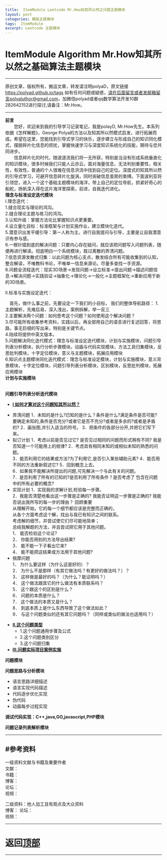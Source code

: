 ```yaml
---
title:  ItemModule Leetcode Mr.How知其所以然之问题主题模块
layout: post
categories: 模版主题模块
tags:  ItemModule
excerpt: Leetcode 主题模块
---
```

# ItemModule Algorithm Mr.How知其所以然之基础算法主题模块 <span id="home">

---

原创文章，版权所有，搬运文章，转发请注明polyaD，原文链接<https://polyad.github.io/tags>
如有任何问题或疑惑，请在后面留言或者发邮箱留言polyaluthor@gmail.com，加微信polyad或者qq数学算法开发10群 282642152进行探讨,请备注：Mr.How。  

---
**前言**  
&emsp;&emsp;您好，欢迎来到我的引导学习记录笔记，我是polayD, Mr.How先生。本系列依据《怎样解题》，George Polya的方法以及知其所以然模式启发，进行拓展而成。希望在这里，您能找到引导式学习的快乐，逐步建立与形成自己的知识同化模式，摆脱碎片化信息的烦扰，掌握快速学习与深度知识系统化的技能，期待与您共同进步。  
&emsp;&emsp;信息碎片化的时代，随波逐流我们将一无所获，特别是当没有形成系统垂直化的知识模块，很多时候我们只能人云亦云，面对海量信息，无法判别重要性，相关性，有效性，普通的个人很难在信息洪流中找到自己的定位。深度式的知其所以然的引导式学习，可避开信息碎片化旋涡，同时突破信息茧房的束缚。下面波利亚将引领您，进入一个这个基础主题模块的海洋，带上自己的定位导航，抓紧好奇心的船舵，扬帆深入得在这片海洋里探索，前进，自我迭代进化。    
****理念与标准设定迭代模块****  
I.理念迭代：  
1.缝合现实与理论的鸿沟。    
2.缝合理论主题与练习的鸿沟。   
3.认知升级：掌握方法论比掌握知识点更重要。    
4.设立量化目标：标准框架与计划实施作业，建立模块化迭代。  
5.潜意识出发平缓引导：第一人称为主，进行自我提问与引导，主要是让自我潜意识有参与感。  
6.一根针插到底的解决问题：只要内心存在疑问，就应该把问题写入问题列表，随便再进行解读。彻底明白一个系统模块，胜过离散的弄清问题。  
7.信息资源发散式归集：以此问题为核心支点，散发结合所有可能收集到的认知，整合解读，不唯教科书论，不唯单一信息来源论。尽量多查找一手资源。   
8.问题全流程迭代：现实3D场景->发现问题->设立标准->提出问题->描述问题信息->解决问题->实践验证->抽象化->理论化->一般化->主题框架化->重新应用于新的3D场景。   

II.标准与实施设定迭代：   


&emsp;首先，做什么事之前，先要设定一下我们的小目标，
我们的整体导航路径：
1.主题解析，先难后易，深入浅出，案例拆解，举一反三  
2.主要解决两个问题：如何思考这个问题？如何使用这个解决问题？   
3.尽可能所有收集参考资料，实践以后，再全部用自己的语言进行复述回答，将思路，事无巨细的写出来，特别是关键节点。  
4.陆续将提供中英文版本。  
5.问题解决同化迭代模式：理念与标准设定迭代模块，计划与实施模块，问题引导列表分析模块，执行分析步骤模块，动画与代码实现模块，方法工具归集模块，反思批判模块，十字定位模块，意义与主题模块，拓展应用模块       
6.知识点主题模块同化迭代模式：理念与标准设定模块，计划与实施模块，意义背景模块，十字定位模块，问题引导列表分析模块，区别模块，反思批判模块，拓展应用模块        
**计划与实施模块**      
&emsp;
  
 
****问题引导列表分析迭代模块****
* **[I 如何才算对这个问题知其所以然？](#1)**      
- 弄清问题
  1．未知的是什么?已知的是什么？条件是什么?满足条件是否可能? 要确定未知的,条件是否充分?或者它是否不充分?或者是多余的?或者是矛盾的?
  2．画张图,并引入适当的符号。
  3．把条件的各部分分开,并把它们写下来。  
-  拟订计划
  1．考虑以前是否见过它? 是否见过相同的问题而形式稍有不同? 我是否知道一个可能用上的规律?
  2．考虑具有相同未知的或相似未知的熟悉的问题。  
  3．能否利用它的结果或方法?为了利用它,是否引入某些辅助元素?
  4．能否用不同的方法重新叙述它?
  5．回到概念上去。  
  6．如果我不能解决所提出的问题,可先解决一个与此有关的问题。   
  7．是否利用了所有的已知的?是否利用了所有条件？是否考虑了 包含在问题中的所有必要的概念?  
-  实现计划
  1．实现我的求解计划,检验每一步骤。  
  2．我能否清楚地看出这一步骤是正确的?  我能否证明这一步骤是正确的? 我能否说出我所写的每一步的理由？
  回顾重要  
  从理解开始，它的每一个细节都应该是完整而正确的，  
  从各个方面考虑这个解，找出与我已有知识之间的联系。  
  考虑解的细节，并尝试使它们尽可能地简单；  
  总结我解题的方法，并且尝试把它用于其他问题。  
  1． 能否检验这个论证?  
  2． 你能否用别的方法导出结果?  
  3． 能不能一下子看出它来?  
  4． 能不能把这结果或方法用于其他问题?    
-  揣摩问题    
  1． 为什么要这样（为什么这是好的）？      
  2． 为什么不是那样（有其它做法吗？有更好的做法吗？）？    
  3． 这样做是最好的吗？（为什么？能证明吗？）  
  4． 这个做法跟其它的什么做法有本质联系吗？  
  5． 这个跟这个的区别是什么？  
  6． 问题的本质是什么？  
  7． 这个做法的本质又是什么？  
  8． 到底本质上是什么东西导致了这个做法如此？  
  9． 与这个问题类似的还有其它问题吗？（同样或类似的做法也适用吗？）  
* **[II.这个问题类型](#2)**       
  *  1.这个问题通用步骤及公式       
  *  2.这个问题类别区分      
  *  3.这个问题归集    
* **[III.问题实际项目案例实施](#3)**    


****问题模块****

****问题思路与分析模块****
- 语言思路详细描述  
- 语言实现代码描述  
- 代码逐步优化实现
- 伪代码   
- 动画每步过程实现  


****调试代码实现：C++,java,GO,javascript,PHP模块****  

****问题记录列表解析模块****  

  









-----
#参考资料  
-----  
一级资料文献与书籍及重要作者  
文献：  
书籍：  
博客：   
论坛：   
视频：  

二级资料：他人加工且有观点及大众资料  
博客： 
论坛：   
视频：    



-----

# **返回[顶部](#home)**

---- 